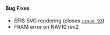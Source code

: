 #### Bug Fixes
* EFIS SVG rendering (closes [`issue 93`](http://github.com/uavos/apx-releases/issues/93))
* FRAM error on NAV10 rev2
